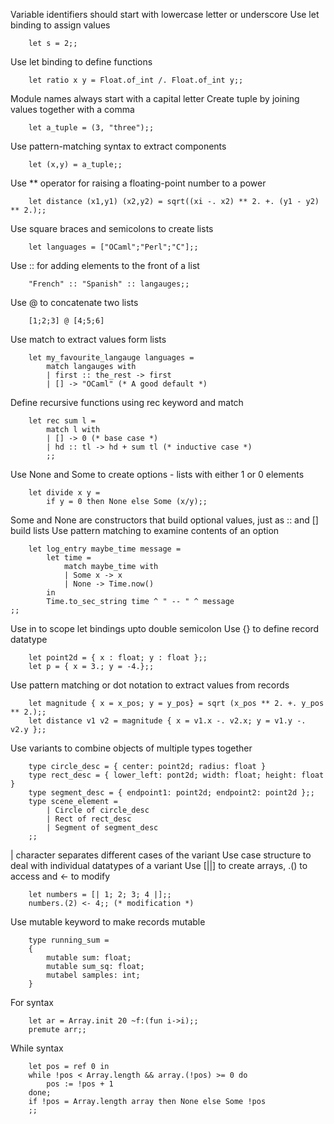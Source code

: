 Variable identifiers should start with lowercase letter or underscore
Use let binding to assign values
```
    let s = 2;;
```
Use let binding to define functions
```
    let ratio x y = Float.of_int /. Float.of_int y;;
```
Module names always start with a capital letter
Create tuple by joining values together with a comma
```
    let a_tuple = (3, "three");;
```
Use pattern-matching syntax to extract components
```
	let (x,y) = a_tuple;;
```
Use ** operator for raising a floating-point number to a power
```
    let distance (x1,y1) (x2,y2) = sqrt((xi -. x2) ** 2. +. (y1 - y2) ** 2.);;
```
Use square braces and semicolons to create lists
```
    let languages = ["OCaml";"Perl";"C"];;
```
Use :: for adding elements to the front of a list
```
    "French" :: "Spanish" :: langauges;;
```
Use @ to concatenate two lists
```
    [1;2;3] @ [4;5;6]
```
Use match to extract values form lists
```
    let my_favourite_langauge languages = 
        match langauges with
        | first :: the_rest -> first
        | [] -> "OCaml" (* A good default *)
```
Define recursive functions using rec keyword and match
```
    let rec sum l =
        match l with
        | [] -> 0 (* base case *)
        | hd :: tl -> hd + sum tl (* inductive case *)
        ;;
```
Use None and Some to create options - lists with either 1 or 0 elements
```
    let divide x y =
        if y = 0 then None else Some (x/y);;
```
Some and None are constructors that build optional values, just as :: and []
build lists
Use pattern matching to examine contents of an option
```
    let log_entry maybe_time message = 
        let time = 
            match maybe_time with
            | Some x -> x
            | None -> Time.now()
        in
        Time.to_sec_string time ^ " -- " ^ message
;;
```
Use in to scope let bindings upto double semicolon
Use {} to define record datatype
```
    let point2d = { x : float; y : float };;
    let p = { x = 3.; y = -4.};;
```
Use pattern matching or dot notation to extract values from records
```
    let magnitude { x = x_pos; y = y_pos} = sqrt (x_pos ** 2. +. y_pos ** 2.);;
	let distance v1 v2 = magnitude { x = v1.x -. v2.x; y = v1.y -. v2.y };;
```
Use variants to combine objects of multiple types together
```
    type circle_desc = { center: point2d; radius: float }
    type rect_desc = { lower_left: pont2d; width: float; height: float }
    type segment_desc = { endpoint1: point2d; endpoint2: point2d };;
    type scene_element = 
        | Circle of circle_desc
        | Rect of rect_desc
        | Segment of segment_desc
    ;;
```
| character separates different cases of the variant
Use case structure to deal with individual datatypes of a variant
Use [||] to create arrays, .() to access and <- to modify
```
    let numbers = [| 1; 2; 3; 4 |];;
    numbers.(2) <- 4;; (* modification *)
```
Use mutable keyword to make records mutable
```
    type running_sum = 
    {
        mutable sum: float;
        mutable sum_sq: float;
        mutabel samples: int;
    }
```
For syntax
```
    let ar = Array.init 20 ~f:(fun i->i);;
    premute arr;;
```
While syntax
```
    let pos = ref 0 in
    while !pos < Array.length && array.(!pos) >= 0 do
        pos := !pos + 1
    done;
    if !pos = Array.length array then None else Some !pos
    ;;
```
